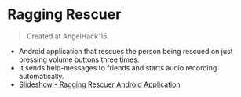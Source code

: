 # Ragging Rescuer 
> Created at AngelHack'15.
- Android application that rescues the person being rescued on just pressing volume buttons three times.
- It sends help-messages to friends and starts audio recording automatically.
- [Slideshow - Ragging Rescuer Android Application](http://www.slideshare.net/axe777/ragging-rescuer-android-application)
